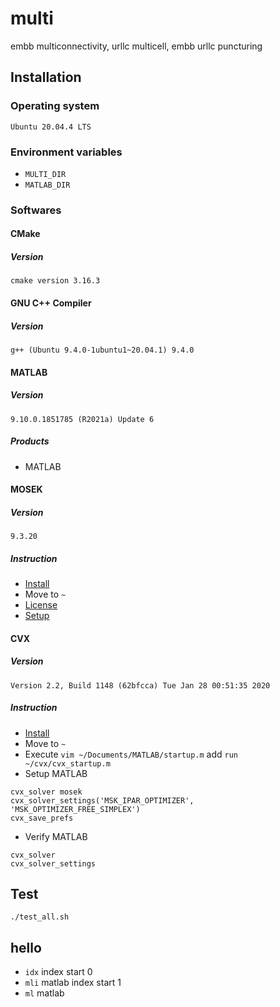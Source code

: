 # multi
embb multiconnectivity, urllc multicell, embb urllc puncturing
## Installation
### Operating system
`Ubuntu 20.04.4 LTS`
### Environment variables
- `MULTI_DIR`
- `MATLAB_DIR`
### Softwares
#### CMake
##### Version
`cmake version 3.16.3`
#### GNU C++ Compiler
##### Version
`g++ (Ubuntu 9.4.0-1ubuntu1~20.04.1) 9.4.0`
#### MATLAB
##### Version
`9.10.0.1851785 (R2021a) Update 6`
##### Products
- MATLAB
#### MOSEK
##### Version
`9.3.20`
##### Instruction
- [Install](https://docs.mosek.com/9.3/install/installation.html#linux)
- Move to `~`
- [License](https://docs.mosek.com/9.3/licensing/quickstart.html#local)
- [Setup](https://docs.mosek.com/9.3/toolbox/install-interface.html)
#### CVX
##### Version
`Version 2.2, Build 1148 (62bfcca) Tue Jan 28 00:51:35 2020`
##### Instruction
- [Install](http://cvxr.com/cvx/doc/install.html)
- Move to `~`
- Execute `vim ~/Documents/MATLAB/startup.m` add `run ~/cvx/cvx_startup.m`
- Setup MATLAB
```
cvx_solver mosek
cvx_solver_settings('MSK_IPAR_OPTIMIZER', 'MSK_OPTIMIZER_FREE_SIMPLEX')
cvx_save_prefs
```
- Verify MATLAB
```
cvx_solver
cvx_solver_settings
```
## Test
`./test_all.sh`
## hello
- `idx` index start 0
- `mli` matlab index start 1
- `ml` matlab
